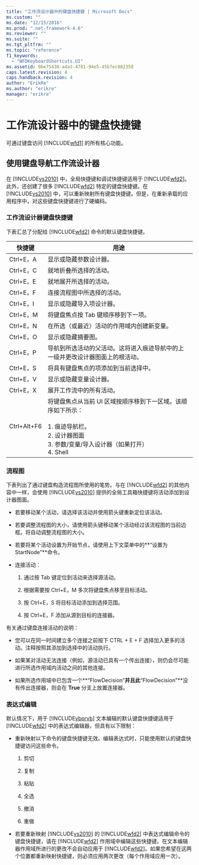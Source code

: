 ```yaml
---
title: "工作流设计器中的键盘快捷键 | Microsoft Docs"
ms.custom: ""
ms.date: "12/15/2016"
ms.prod: ".net-framework-4.6"
ms.reviewer: ""
ms.suite: ""
ms.tgt_pltfrm: ""
ms.topic: "reference"
f1_keywords: 
  - "WFDKeyboardShortcuts.UI"
ms.assetid: 9be75438-a4a3-4781-94e5-45b7ec082358
caps.latest.revision: 4
caps.handback.revision: 4
author: "ErikRe"
ms.author: "erikre"
manager: "erikre"
---
```

# 工作流设计器中的键盘快捷键
可通过键盘访问 [!INCLUDE[wfd1](../workflow-designer/includes/wfd1_md.md)] 的所有核心功能。  
  
## 使用键盘导航工作流设计器  
 在 [!INCLUDE[vs2010](../modeling/includes/vs2010_md.md)] 中，全局快捷键和调试快捷键适用于 [!INCLUDE[wfd2](../workflow-designer/includes/wfd2_md.md)]。此外，还创建了很多 [!INCLUDE[wfd2](../workflow-designer/includes/wfd2_md.md)] 特定的键盘快捷键。在 [!INCLUDE[vs2010](../modeling/includes/vs2010_md.md)] 中，可以重新映射所有键盘快捷键。但是，在重新承载的应用程序中，对这些键盘快捷键进行了硬编码。  
  
### 工作流设计器键盘快捷键  
 下表汇总了分配给 [!INCLUDE[wfd2](../workflow-designer/includes/wfd2_md.md)] 命令的默认键盘快捷键。  
  
|快捷键|用途|  
|---------|--------|  
|Ctrl\+E，A|显示或隐藏参数设计器。|  
|Ctrl\+E，C|就地折叠所选择的活动。|  
|Ctrl\+E，E|就地展开所选择的活动。|  
|Ctrl\+E，F|连接流程图中所选择的活动。|  
|Ctrl\+E，I|显示或隐藏导入项设计器。|  
|Ctrl\+E，M|将键盘焦点按 Tab 键顺序移到下一项。|  
|Ctrl\+E，N|在所选（或最近）活动的作用域内创建新变量。|  
|Ctrl\+E，O|显示或隐藏摘要图。|  
|Ctrl\+E，P|导航到所选活动的父活动。这将进入痕迹导航中的上一级并更改设计器图面上的根活动。|  
|Ctrl\+E，S|将具有键盘焦点的项添加到当前选择中。|  
|Ctrl\+E，V|显示或隐藏变量设计器。|  
|Ctrl\+E，X|展开工作流中的所有活动。|  
|Ctrl\+Alt\+F6|将键盘焦点从当前 UI 区域按顺序移到下一区域。该顺序如下所示：<br /><br /> 1.  痕迹导航栏。<br />2.  设计器图面<br />3.  参数\/变量\/导入设计器（如果打开）<br />4.  Shell|  
  
### 流程图  
 下表列出了通过键盘构造流程图所使用的笔势。与在 [!INCLUDE[wfd2](../workflow-designer/includes/wfd2_md.md)] 的其他内容中一样，会使用 [!INCLUDE[vs2010](../modeling/includes/vs2010_md.md)] 提供的全局工具箱快捷键将活动添加到设计器图面。  
  
-   若要移动某个活动，请选择该活动并使用箭头键重新定位该活动。  
  
-   若要调整流程图的大小，请使用箭头键移动某个活动经过该流程图的当前边框。将自动调整流程图的大小。  
  
-   若要将某个活动设置为开始节点，请使用上下文菜单中的**“设置为 StartNode”**命令。  
  
-   连接活动：  
  
    1.  通过按 Tab 键定位到活动来选择源活动。  
  
    2.  根据需要按 Ctrl\+E，M 多次将键盘焦点移至目标活动。  
  
    3.  按 Ctrl\+E，S 将目标活动添加到选择范围。  
  
    4.  按 Ctrl\+E，F 添加从源到目标的连接器。  
  
 有关通过键盘连接活动的说明：  
  
-   您可以在同一时间建立多个连接之前按下 CTRL \+ E \+ F 选择加入更多的活动。注释按照其添加到选择中的活动执行。  
  
-   如果某对活动无法连接（例如，源活动已具有一个传出连接），则仍会尽可能进行所选作用域内活动之间的其他连接。  
  
-   如果所选作用域中已包含一个**“FlowDecision”**并且此**“FlowDecision”**没有传出连接器，则会在 **True** 分支上放置连接器。  
  
### 表达式编辑  
 默认情况下，用于 [!INCLUDE[vbprvb](../code-quality/includes/vbprvb_md.md)] 文本编辑的默认键盘快捷键适用于 [!INCLUDE[wfd2](../workflow-designer/includes/wfd2_md.md)] 中的表达式编辑器，但具有以下限制：  
  
-   重新映射以下命令的键盘快捷键无效。编辑表达式时，只能使用默认的键盘快捷键访问这些命令。  
  
    1.  剪切  
  
    2.  复制  
  
    3.  粘贴  
  
    4.  全选  
  
    5.  撤消  
  
    6.  重做  
  
-   若要重新映射 [!INCLUDE[vs2010](../modeling/includes/vs2010_md.md)] 的 [!INCLUDE[wfd2](../workflow-designer/includes/wfd2_md.md)] 中表达式编辑命令的键盘快捷键，请在 [!INCLUDE[wfd2](../workflow-designer/includes/wfd2_md.md)] 作用域中编辑这些快捷键。在文本编辑器作用域所进行的更改不会自动应用于 [!INCLUDE[wfd2](../workflow-designer/includes/wfd2_md.md)]。如果您希望在这两个位置都重新映射快捷键，则必须应用两次更改（每个作用域应用一次）。